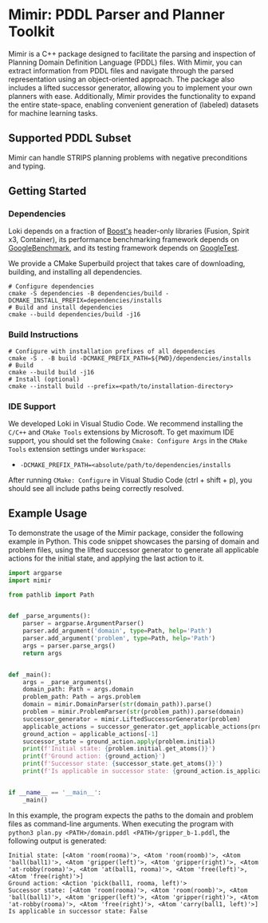 # Mimir: PDDL Parser and Planner Toolkit

Mimir is a C++ package designed to facilitate the parsing and inspection of Planning Domain Definition Language (PDDL) files. With Mimir, you can extract  information from PDDL files and navigate through the parsed representation using an object-oriented approach. The package also includes a lifted successor generator, allowing you to implement your own planners with ease. Additionally, Mimir provides the functionality to expand the entire state-space, enabling convenient generation of (labeled) datasets for machine learning tasks.

## Supported PDDL Subset

Mimir can handle STRIPS planning problems with negative preconditions and typing.


## Getting Started

### Dependencies

Loki depends on a fraction of [Boost's](boost.org) header-only libraries (Fusion, Spirit x3, Container), its performance benchmarking framework depends on [GoogleBenchmark](https://github.com/google/benchmark), and its testing framework depends on [GoogleTest](https://github.com/google/googletest).

We provide a CMake Superbuild project that takes care of downloading, building, and installing all dependencies.

```console
# Configure dependencies
cmake -S dependencies -B dependencies/build -DCMAKE_INSTALL_PREFIX=dependencies/installs
# Build and install dependencies
cmake --build dependencies/build -j16
```


### Build Instructions

```console
# Configure with installation prefixes of all dependencies
cmake -S . -B build -DCMAKE_PREFIX_PATH=${PWD}/dependencies/installs
# Build
cmake --build build -j16
# Install (optional)
cmake --install build --prefix=<path/to/installation-directory>
```


### IDE Support

We developed Loki in Visual Studio Code. We recommend installing the `C/C++` and `CMake Tools` extensions by Microsoft. To get maximum IDE support, you should set the following `Cmake: Configure Args` in the `CMake Tools` extension settings under `Workspace`:

- `-DCMAKE_PREFIX_PATH=<absolute/path/to/dependencies/installs`

After running `CMake: Configure` in Visual Studio Code (ctrl + shift + p), you should see all include paths being correctly resolved.


## Example Usage

To demonstrate the usage of the Mimir package, consider the following example in Python. This code snippet showcases the parsing of domain and problem files, using the lifted successor generator to generate all applicable actions for the initial state, and applying the last action to it.

```python
import argparse
import mimir

from pathlib import Path


def _parse_arguments():
    parser = argparse.ArgumentParser()
    parser.add_argument('domain', type=Path, help='Path')
    parser.add_argument('problem', type=Path, help='Path')
    args = parser.parse_args()
    return args


def _main():
    args = _parse_arguments()
    domain_path: Path = args.domain
    problem_path: Path = args.problem
    domain = mimir.DomainParser(str(domain_path)).parse()
    problem = mimir.ProblemParser(str(problem_path)).parse(domain)
    successor_generator = mimir.LiftedSuccessorGenerator(problem)
    applicable_actions = successor_generator.get_applicable_actions(problem.initial)
    ground_action = applicable_actions[-1]
    successor_state = ground_action.apply(problem.initial)
    print(f'Initial state: {problem.initial.get_atoms()}')
    print(f'Ground action: {ground_action}')
    print(f'Successor state: {successor_state.get_atoms()}')
    print(f'Is applicable in successor state: {ground_action.is_applicable(successor_state)}')


if __name__ == '__main__':
    _main()
```

In this example, the program expects the paths to the domain and problem files as command-line arguments. When executing the program with `python3 plan.py <PATH>/domain.pddl <PATH>/gripper_b-1.pddl`, the following output is generated:

```
Initial state: [<Atom 'room(rooma)'>, <Atom 'room(roomb)'>, <Atom 'ball(ball1)'>, <Atom 'gripper(left)'>, <Atom 'gripper(right)'>, <Atom 'at-robby(rooma)'>, <Atom 'at(ball1, rooma)'>, <Atom 'free(left)'>, <Atom 'free(right)'>]
Ground action: <Action 'pick(ball1, rooma, left)'>
Successor state: [<Atom 'room(rooma)'>, <Atom 'room(roomb)'>, <Atom 'ball(ball1)'>, <Atom 'gripper(left)'>, <Atom 'gripper(right)'>, <Atom 'at-robby(rooma)'>, <Atom 'free(right)'>, <Atom 'carry(ball1, left)'>]
Is applicable in successor state: False
```
